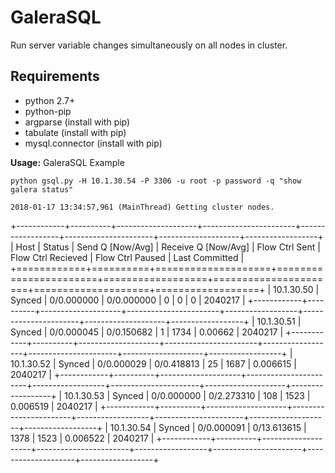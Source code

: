 # GaleraSQL
Run server variable changes simultaneously on all nodes in cluster.

## Requirements ##
* python 2.7+
* python-pip
* argparse (install with pip)
* tabulate (install with pip)
* mysql.connector (install with pip)

__Usage:__ GaleraSQL Example

	python gsql.py -H 10.1.30.54 -P 3306 -u root -p password -q "show galera status"

    2018-01-17 13:34:57,961 (MainThread) Getting cluster nodes.
+------------+----------+--------------------+-----------------------+------------------+----------------------+--------------------+------------------+
| Host       | Status   | Send Q [Now/Avg]   | Receive Q [Now/Avg]   |   Flow Ctrl Sent |   Flow Ctrl Recieved |   Flow Ctrl Paused |   Last Committed |
+============+==========+====================+=======================+==================+======================+====================+==================+
| 10.1.30.50 | Synced   | 0/0.000000         | 0/0.000000            |                0 |                    0 |           0        |          2040217 |
+------------+----------+--------------------+-----------------------+------------------+----------------------+--------------------+------------------+
| 10.1.30.51 | Synced   | 0/0.000045         | 0/0.150682            |                1 |                 1734 |           0.00662  |          2040217 |
+------------+----------+--------------------+-----------------------+------------------+----------------------+--------------------+------------------+
| 10.1.30.52 | Synced   | 0/0.000029         | 0/0.418813            |               25 |                 1687 |           0.006615 |          2040217 |
+------------+----------+--------------------+-----------------------+------------------+----------------------+--------------------+------------------+
| 10.1.30.53 | Synced   | 0/0.000000         | 0/2.273310            |              108 |                 1523 |           0.006519 |          2040217 |
+------------+----------+--------------------+-----------------------+------------------+----------------------+--------------------+------------------+
| 10.1.30.54 | Synced   | 0/0.000091         | 0/13.613615           |             1378 |                 1523 |           0.006522 |          2040217 |
+------------+----------+--------------------+-----------------------+------------------+----------------------+--------------------+------------------+